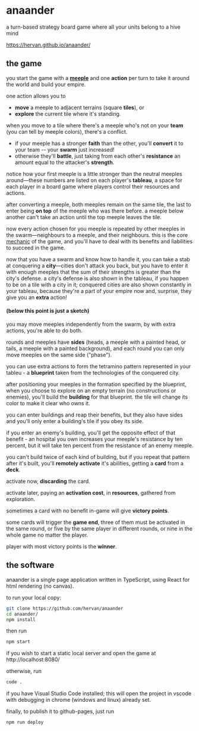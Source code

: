 # anaander
a turn-based strategy board game where all your units belong to a hive mind

https://hervan.github.io/anaander/

## the game

you start the game with a **[meeple](https://en.wiktionary.org/wiki/meeple)** and one **action** per turn to take it around the world and build your empire.

one action allows you to
- **move** a meeple to adjacent terrains (square **tiles**), or
- **explore** the current tile where it's standing.

when you move to a tile where there's a meeple who's not on your **team** (you can tell by meeple colors), there's a conflict.
- if your meeple has a stronger **faith** than the other, you'll **convert** it to your team -- your **swarm** just increased!
- otherwise they'll **battle**, just taking from each other's **resistance** an amount equal to the attacker's **strength**.

notice how your first meeple is a little stronger than the neutral meeples around&mdash;these numbers are listed on each player's **tableau**, a space for each player in a board game where players control their resources and actions.

after converting a meeple, both meeples remain on the same tile, the last to enter being **on top** of the meeple who was there before. a meeple below another can't take an action until the top meeple leaves the tile.

now every action chosen for you meeple is repeated by other meeples in the swarm&mdash;neighbours to a meeple, and their neighbours. this is the core [mechanic](https://en.wikipedia.org/wiki/Game_mechanics) of the game, and you'll have to deal with its benefits and liabilities to succeed in the game.

now that you have a swarm and know how to handle it, you can take a stab at conquering a **city**&mdash;cities don't attack you back, but you have to enter it with enough meeples that the sum of their strengths is greater than the city's defense. a city's defense is also shown in the tableau, if you happen to be on a tile with a city in it; conquered cities are also shown constantly in your tableau, because they're a part of your empire now and, surprise, they give you an **extra** action!

#### (below this point is just a sketch) ####

you may move meeples independently from the swarm, by with extra actions, you're able to do both.

rounds and meeples have **sides** (heads, a meeple with a painted head, or tails, a meeple with a painted background), and each round you can only move meeples on the same side ("phase").

you can use extra actions to form the tetramino pattern represented in your tableu - a **blueprint** taken from the technologies of the conquered city.

after positioning your meeples in the formation specified by the blueprint, when you choose to explore on an empty terrain (no constructions or enemies), you'll build the **building** for that blueprint. the tile will change its color to make it clear who owns it.

you can enter buildings and reap their benefits, but they also have sides and you'll only enter a building's tile if you obey its side.

if you enter an enemy's building, you'll get the opposite effect of that benefit - an hospital you own increases your meeple's resistance by ten percent, but it will take ten percent from the resistance of an enemy meeple.

you can't build twice of each kind of building, but if you repeat that pattern after it's built, you'll **remotely activate** it's abilities, getting a **card** from a **deck**.

activate now, **discarding** the card.

activate later, paying an **activation cost**, in **resources**, gathered from exploration.

sometimes a card with no benefit in-game will give **victory points**.

some cards will trigger the **game end**, three of them must be activated in the same round, or five by the same player in different rounds, or nine in the whole game no matter the player.

player with most victory points is the **winner**.

## the software ##

anaander is a single page application written in TypeScript, using React for html rendering (no canvas).

to run your local copy:
```bash
git clone https://github.com/hervan/anaander
cd anaander/
npm install
```
then run
```bash
npm start
```
if you wish to start a static local server and open the game at http://localhost:8080/

otherwise, run
```bash
code .
```
if you have Visual Studio Code installed; this will open the project in vscode with debugging in chrome (windows and linux) already set.

finally, to publish it to github-pages, just run
```bash
npm run deploy
```
